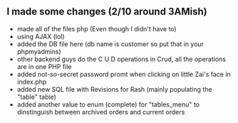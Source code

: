 ## I made some changes (2/10 around 3AMish)
- made all of the files php (Even though I didn't have to)
- using AJAX (lol)
- added the DB file here (db name is customer so put that in your phpmyadmins)
- other backend guys do the C U D operations in Crud, all the operations are in one PHP file
- added not-so-secret password promt when clicking on little Zai's face in index.php
- added new SQL file with Revisions for Rash (mainly populating the "table" table)
- added another value to enum (complete) for "tables_menu" to dinstinguish between archived orders and current orders